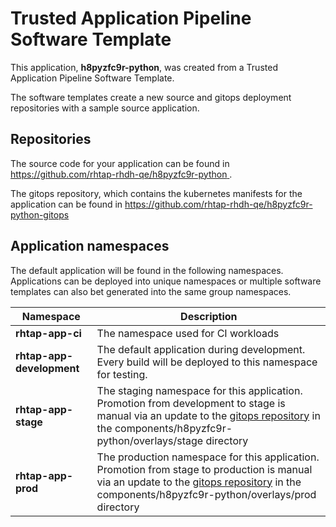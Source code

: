 # Trusted Application Pipeline Software Template

This application, **h8pyzfc9r-python**, was created from a Trusted Application Pipeline Software Template.

The software templates create a new source and gitops deployment repositories with a sample source application. 

## Repositories

The source code for your application can be found in [https://github.com/rhtap-rhdh-qe/h8pyzfc9r-python ](https://github.com/rhtap-rhdh-qe/h8pyzfc9r-python ).
 
The gitops repository, which contains the kubernetes manifests for the application can be found in 
[https://github.com/rhtap-rhdh-qe/h8pyzfc9r-python-gitops ](https://github.com/rhtap-rhdh-qe/h8pyzfc9r-python-gitops ) 

## Application namespaces 

The default application will be found in the following namespaces. Applications can be deployed into unique namespaces or multiple software templates can also bet generated into the same group namespaces.  

|  Namespace   |  Description   |  
| -------- | -------- |
| **rhtap-app-ci** | The namespace used for CI workloads |
| **rhtap-app-development** | The default application during development. Every build will be deployed to this namespace for testing. |
| **rhtap-app-stage** | The staging namespace for this application. Promotion from development to stage is manual via an update to the [gitops repository](https://github.com/rhtap-rhdh-qe/h8pyzfc9r-python-gitops ) in the components/h8pyzfc9r-python/overlays/stage directory |
| **rhtap-app-prod** | The production namespace for this application. Promotion from stage to production is manual via an update to the [gitops repository](https://github.com/rhtap-rhdh-qe/h8pyzfc9r-python-gitops ) in the components/h8pyzfc9r-python/overlays/prod directory |